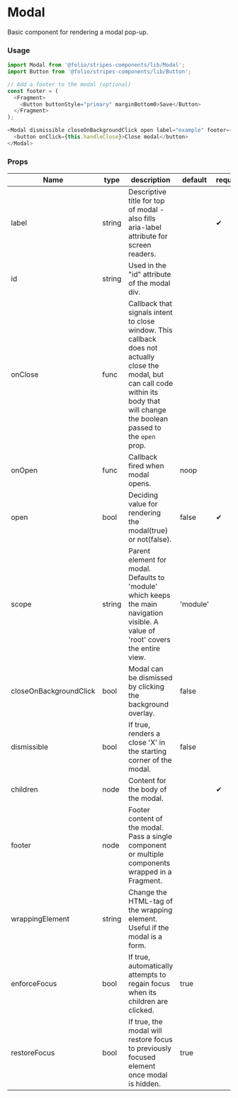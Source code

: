 # Modal
Basic component for rendering a modal pop-up.
### Usage

```js
import Modal from '@folio/stripes-components/lib/Modal';
import Button from '@folio/stripes-components/lib/Button';

// Add a footer to the modal (optional)
const footer = (
  <Fragment>
    <Button buttonStyle="primary" marginBottom0>Save</Button>
  </Fragment>
);

<Modal dismissible closeOnBackgroundClick open label="example" footer={footer}>
  <button onClick={this.handleClose}>Close modal</button>
</Modal>
```

### Props
Name | type | description | default | required
--- | --- | --- | --- | ---
label | string | Descriptive title for top of modal - also fills aria-label attribute for screen readers. | | &#10004;
id | string | Used in the "id" attribute of the modal div. | |
onClose | func | Callback that signals intent to close window. This callback does not actually close the modal, but can call code within its body that will change the boolean passed to the `open` prop. | |
onOpen | func | Callback fired when modal opens. | noop |
open | bool | Deciding value for rendering the modal(true) or not(false). | false | &#10004;
scope | string | Parent element for modal. Defaults to 'module' which keeps the main navigation visible. A value of 'root' covers the entire view. | 'module' |
closeOnBackgroundClick | bool | Modal can be dismissed by clicking the background overlay. | false |
dismissible | bool | If true, renders a close 'X' in the starting corner of the modal. | false |
children | node | Content for the body of the modal. | | &#10004;
footer | node | Footer content of the modal. Pass a single component or multiple components wrapped in a Fragment. | |
wrappingElement | string | Change the HTML-tag of the wrapping element. Useful if the modal is a form. | |
enforceFocus | bool | If true, automatically attempts to regain focus when its children are clicked.  | true |
restoreFocus | bool | If true, the modal will restore focus to previously focused element once modal is hidden. | true |
